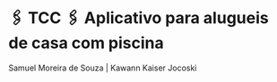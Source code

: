 # 🖇️ TCC 🖇️ Aplicativo para alugueis de casa com piscina

Samuel Moreira de Souza | Kawann Kaiser Jocoski
